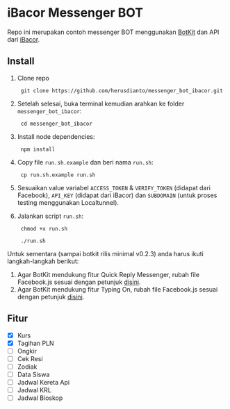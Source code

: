 # iBacor Messenger BOT

Repo ini merupakan contoh messenger BOT menggunakan [BotKit](https://github.com/howdyai/botkit) dan API dari [iBacor](http://ibacor.com).

## Install

1. Clone repo

        git clone https://github.com/herusdianto/messenger_bot_ibacor.git

2. Setelah selesai, buka terminal kemudian arahkan ke folder `messenger_bot_ibacor`:

        cd messenger_bot_ibacor

3. Install node dependencies:

        npm install

4. Copy file `run.sh.example` dan beri nama `run.sh`:

        cp run.sh.example run.sh

5. Sesuaikan value variabel `ACCESS_TOKEN` & `VERIFY_TOKEN` (didapat dari Facebook), `API_KEY` (didapat dari iBacor) dan `SUBDOMAIN` (untuk proses testing menggunakan Localtunnel).

6. Jalankan script `run.sh`:

        chmod +x run.sh

        ./run.sh

Untuk sementara (sampai botkit rilis minimal v0.2.3) anda harus ikuti langkah-langkah berikut:

1. Agar BotKit mendukung fitur Quick Reply Messenger, rubah file Facebook.js sesuai dengan petunjuk [disini](https://github.com/howdyai/botkit/pull/306/files).
2. Agar BotKit mendukung fitur Typing On, rubah file Facebook.js sesuai dengan petunjuk [disini](https://github.com/howdyai/botkit/pull/407/files).

## Fitur

- [x] Kurs
- [x] Tagihan PLN
- [ ] Ongkir
- [ ] Cek Resi
- [ ] Zodiak
- [ ] Data Siswa
- [ ] Jadwal Kereta Api
- [ ] Jadwal KRL
- [ ] Jadwal Bioskop
